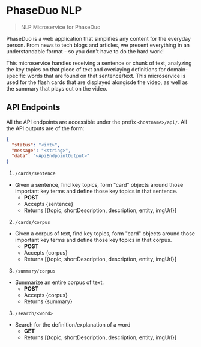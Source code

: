 # PhaseDuo NLP
> NLP Microservice for PhaseDuo

PhaseDuo is a web application that simplifies any content for the everyday person. From news to tech blogs and articles, we present everything in an understandable format - so you don't have to do the hard work!

This microservice handles receiving a sentence or chunk of text, analyzing the key topics on that piece of text and overlaying definitions for domain-specific words that are found on that sentence/text. This microservice is used for the flash cards that are displayed alongisde the video, as well as the summary that plays out on the video.

## API Endpoints

All the API endpoints are accessible under the prefix `<hostname>/api/`. All the API outputs are of the form:

```json
{
  "status": "<int>",
  "message": "<string>",
  "data": "<ApiEndpointOutput>"
}
```

1. `/cards/sentence`
  * Given a sentence, find key topics, form "card" objects around those important key terms and define those key topics in that sentence.
    * **POST**
    * Accepts {sentence}
    * Returns [{topic, shortDescription, description, entity, imgUrl}]
2. `/cards/corpus`
  * Given a corpus of text, find key topics, form "card" objects around those important key terms and define those key topics in that corpus.
    * **POST**
    * Accepts {corpus}
    * Returns [{topic, shortDescription, description, entity, imgUrl}]
3. `/summary/corpus`
  * Summarize an entire corpus of text.
    * **POST**
    * Accepts {corpus}
    * Returns {summary}
3. `/search/<word>`
  * Search for the definition/explanation of a word
    * **GET**
    * Returns [{topic, shortDescription, description, entity, imgUrl}]

